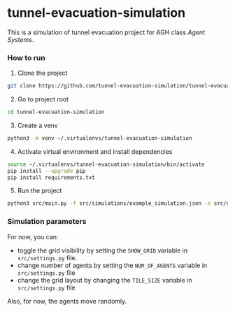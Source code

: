 # tunnel-evacuation-simulation

This is a simulation of tunnel evacuation project for AGH class *Agent Systems*.

### How to run

1. Clone the project
```bash
git clone https://github.com/tunnel-evacuation-simulation/tunnel-evacuation-simulation.git

```

2. Go to project root
```bash
cd tunnel-evacuation-simulation
```

3. Create a venv

```bash
python3 -m venv ~/.virtualenvs/tunnel-evacuation-simulation
```

4. Activate virtual environment and install dependencies
```bash
source ~/.virtualenvs/tunnel-evacuation-simulation/bin/activate
pip install --upgrade pip
pip install requirements.txt
```

5. Run the project
```bash
python3 src/main.py -f src/simulations/example_simulation.json -o src/output/agents_positions.csv
```


### Simulation parameters

For now, you can: 
- toggle the grid visibility by setting the `SHOW_GRID` variable in `src/settings.py` file.
- change number of agents by setting the `NUM_OF_AGENTS` variable in `src/settings.py` file
- change the grid layout by changing the `TILE_SIZE` variable in `src/settings.py` file

Also, for now, the agents move randomly.


